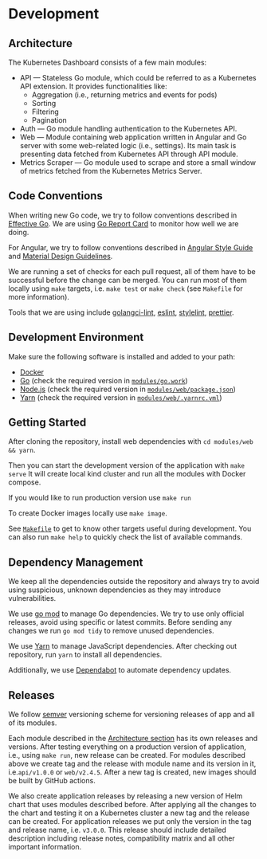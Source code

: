 # Development

## Architecture

The Kubernetes Dashboard consists of a few main modules:

- API — Stateless Go module, which could be referred to as a Kubernetes API extension. It provides functionalities like:
  - Aggregation (i.e., returning metrics and events for pods)
  - Sorting
  - Filtering
  - Pagination
- Auth — Go module handling authentication to the Kubernetes API.  
- Web — Module containing web application written in Angular and Go server with some web-related logic (i.e., settings). Its main task is presenting data fetched from Kubernetes API through API module.
- Metrics Scraper — Go module used to scrape and store a small window of metrics fetched from the Kubernetes Metrics Server.

## Code Conventions

When writing new Go code, we try to follow conventions described in [Effective Go](https://golang.org/doc/effective_go.html).  We are using [Go Report Card](https://goreportcard.com/report/github.com/kubernetes/dashboard) to monitor how well we are doing.

For Angular, we try to follow conventions described in [Angular Style Guide](https://angular.io/guide/styleguide) and [Material Design Guidelines](https://material.io/guidelines/).

We are running a set of checks for each pull request, all of them have to be successful before the change can be merged. You can run most of them locally using `make` targets, i.e. `make test` or `make check` (see `Makefile` for more information).

Tools that we are using include [golangci-lint](https://github.com/golangci/golangci-lint), [eslint](https://eslint.org), [stylelint](https://github.com/stylelint/stylelint), [prettier](https://prettier.io/).

## Development Environment

Make sure the following software is installed and added to your path:

- [Docker](https://docs.docker.com/engine/install/) 
- [Go](https://golang.org/dl/) (check the required version in [`modules/go.work`](modules/go.work))
- [Node.js](https://nodejs.org/en/download) (check the required version in [`modules/web/package.json`](modules/web/package.json))
- [Yarn](https://yarnpkg.com/getting-started/install) (check the required version in [`modules/web/.yarnrc.yml`](modules/web/.yarnrc.yml))

## Getting Started

After cloning the repository, install web dependencies with `cd modules/web && yarn`.

Then you can start the development version of the application with `make serve` It will create local kind cluster and run all the modules with Docker compose.

If you would like to run production version use `make run`

To create Docker images locally use `make image`.

See [`Makefile`](Makefile) to get to know other targets useful during development. You can also run `make help` to quickly check the list of available commands.

## Dependency Management

We keep all the dependencies outside the repository and always try to avoid using suspicious, unknown dependencies as they may introduce vulnerabilities.

We use [go mod](https://github.com/golang/go/wiki/Modules) to manage Go dependencies. We try to use only official releases, avoid using specific or latest commits. Before sending any changes we run `go mod tidy` to remove unused dependencies.

We use [Yarn](https://yarnpkg.com/) to manage JavaScript dependencies. After checking out repository, run `yarn` to install all dependencies.

Additionally, we use [Dependabot](https://github.com/dependabot) to automate dependency updates.


## Releases

We follow [semver](https://semver.org/) versioning scheme for versioning releases of app and all of its modules.

Each module described in the [Architecture section](#architecture) has its own releases and versions. After testing everything on a production version of application, i.e., using `make run`, new release can be created. For modules described above we create tag and the release with module name and its version in it, i.e.`api/v1.0.0` or `web/v2.4.5`. After a new tag is created, new images should be built by GitHub actions.

We also create application releases by releasing a new version of Helm chart that uses modules described before. After applying all the changes to the chart and testing it on a Kubernetes cluster a new tag and the release can be created. For application releases we put only the version in the tag and release name, i.e. `v3.0.0`. This release should include detailed description including release notes, compatibility matrix and all other important information.
